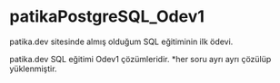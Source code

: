 # patikaPostgreSQL_Odev1
patika.dev sitesinde almış olduğum SQL eğitiminin ilk ödevi.

patika.dev SQL eğitimi Odev1 çözümleridir.
*her soru ayrı ayrı çözülüp yüklenmiştir.
